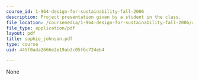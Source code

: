 ```yaml
---
course_id: 1-964-design-for-sustainability-fall-2006
description: Project presentation given by a student in the class.
file_location: /coursemedia/1-964-design-for-sustainability-fall-2006/445f0ada2666e2e19ab3c05f6c724eb4_sophie_johnson.pdf
file_type: application/pdf
layout: pdf
title: sophie_johnson.pdf
type: course
uid: 445f0ada2666e2e19ab3c05f6c724eb4

---
```

None